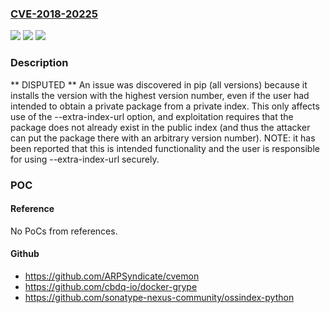### [CVE-2018-20225](https://cve.mitre.org/cgi-bin/cvename.cgi?name=CVE-2018-20225)
![](https://img.shields.io/static/v1?label=Product&message=n%2Fa&color=blue)
![](https://img.shields.io/static/v1?label=Version&message=n%2Fa&color=blue)
![](https://img.shields.io/static/v1?label=Vulnerability&message=n%2Fa&color=brighgreen)

### Description

** DISPUTED ** An issue was discovered in pip (all versions) because it installs the version with the highest version number, even if the user had intended to obtain a private package from a private index. This only affects use of the --extra-index-url option, and exploitation requires that the package does not already exist in the public index (and thus the attacker can put the package there with an arbitrary version number). NOTE: it has been reported that this is intended functionality and the user is responsible for using --extra-index-url securely.

### POC

#### Reference
No PoCs from references.

#### Github
- https://github.com/ARPSyndicate/cvemon
- https://github.com/cbdq-io/docker-grype
- https://github.com/sonatype-nexus-community/ossindex-python

